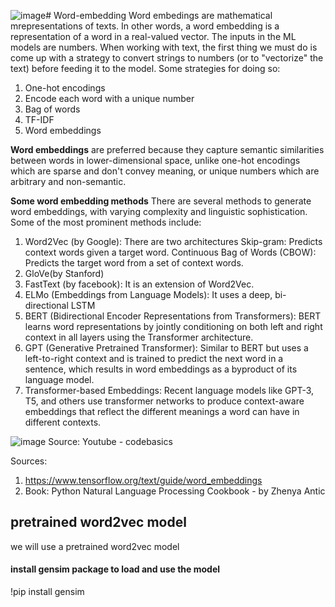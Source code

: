 ![image](https://github.com/mujib2020/Word-embedding/assets/61886262/488d9e95-44f1-4594-8fdb-9907dc4cfd90)# Word-embedding
Word embedings are mathematical mrepresentations of texts. In other words, a word embedding is a representation of a word in a real-valued vector. The inputs in the ML models are numbers. When working with text, the first thing we must do is come up with a strategy to convert strings to numbers (or to "vectorize" the text) before feeding it to the model. Some strategies for doing so: 
1) One-hot encodings
2) Encode each word with a unique number
3) Bag of words
4) TF-IDF
5) Word embeddings

**Word embeddings** are preferred because they capture semantic similarities between words in lower-dimensional space, unlike one-hot encodings which are sparse and don't convey meaning, or unique numbers which are arbitrary and non-semantic.

**Some word embedding methods**
There are several methods to generate word embeddings, with varying complexity and linguistic sophistication. Some of the most prominent methods include:
1) Word2Vec (by Google):  There are two architectures
   Skip-gram: Predicts context words given a target word.
   Continuous Bag of Words (CBOW): Predicts the target word from a set of context words.
2) GloVe(by Stanford)
3) FastText (by facebook): It is an extension of Word2Vec.
4) ELMo (Embeddings from Language Models): It uses a deep, bi-directional LSTM
5) BERT (Bidirectional Encoder Representations from Transformers): BERT learns word representations by jointly conditioning on both left and right context in all layers using the Transformer architecture.
6) GPT (Generative Pretrained Transformer): Similar to BERT but uses a left-to-right context and is trained to predict the next word in a sentence, which results in word embeddings as a byproduct of its language model.
7) Transformer-based Embeddings: Recent language models like GPT-3, T5, and others use transformer networks to produce context-aware embeddings that reflect the different meanings a word can have in different contexts.


![image](https://github.com/mujib2020/Word-embedding/assets/61886262/46d9e451-9787-48ff-b830-2cfb190e96ea)
Source: Youtube - codebasics

Sources: 
1) https://www.tensorflow.org/text/guide/word_embeddings
2) Book: Python Natural Language Processing Cookbook - by Zhenya Antic

 ## pretrained word2vec model
 we will use a pretrained word2vec model
####  install gensim package to load and use the model
!pip install gensim
